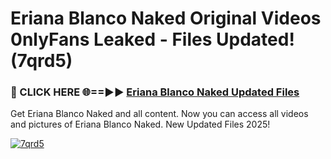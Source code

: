 # Eriana Blanco Naked Original Videos 0nlyFans Leaked - Files Updated! (7qrd5)

<h3>🔴 CLICK HERE 🌐==►► <a href="https://tinyurl.com/up5wt9bj" rel="nofollow">Eriana Blanco Naked Updated Files</a></h3>

Get Eriana Blanco Naked and all content. Now you can access all videos and pictures of Eriana Blanco Naked. New Updated Files 2025!

[![7qrd5](https://i.imgur.com/ABiUzMV.gif)](https://tinyurl.com/up5wt9bj)
